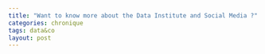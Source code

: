 ```yaml
---
title: "Want to know more about the Data Institute and Social Media ?"
categories: chronique
tags: data&co
layout: post
---
```


